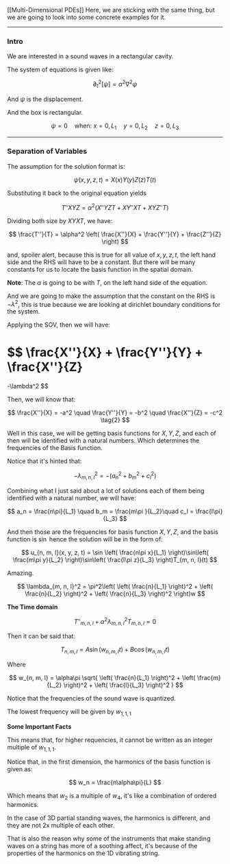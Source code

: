[[Multi-Dimensional PDEs]] 
Here, we are sticking with the same thing, but we are going to look into some concrete examples for it. 


---
### **Intro**

We are interested in a sound waves in a rectangular cavity. 

The system of equations is given like: 

$$
\partial_t^2[\psi] = 
\alpha^2\nabla^2\psi
$$

And $\psi$ is the displacement. 

And the box is rectangular. 

$$
\psi = 0 \quad \text{when: } x = 0, L_1\quad y = 0, L_2\quad z = 0, L_3 
$$


---
### **Separation of Variables**

The assumption for the solution format is: 

$$
\psi(x, y, z, t) = X(x)Y(y)Z(z)T(t) 
\tag{1}
$$

Substituting it back to the original equation yields

$$
T''XYZ = \alpha^2(X''YZT + XY''XT + XYZ''T)
$$

Dividing both size by $XYXT$, we have: 

$$
\frac{T''}{T} = \alpha^2 \left(
        \frac{X''}{X}
        + 
        \frac{Y''}{Y}
        + 
        \frac{Z''}{Z}
\right)
$$

and, spoiler alert, because this is true for all value of $x, y, z, t$, the left hand side and the RHS will have to be a constant. But there will be many constants for us to locate the basis function in the spatial domain. 

**Note**: The $\alpha$ is going to be with $T$, on the left hand side of the equation. 

And we are going to make the assumption that the constant on the RHS is $-\lambda^2$, this is true because we are looking at dirichlet boundary conditions for the system. 

Applying the SOV, then we will have: 

$$
\frac{X''}{X}
+ 
\frac{Y''}{Y}
+ 
\frac{X''}{Z}
= 
-\lambda^2
$$


Then, we will know that: 

$$
\frac{X''}{X} = -a^2
\quad 
\frac{Y''}{Y} = -b^2
\quad 
\frac{X''}{Z} = -c^2
\tag{2}
$$


Well in this case, we will be getting basis functions for $X, Y, Z$, and each of then will be identified with a natural numbers. Which determines the frequencies of the Basis function. 

Notice that it's hinted that: 

$$
-\lambda^2_{m, n, l} = -(a^2_n  + b^2_m  + c^2_l)
$$

Combining what I just said about a lot of solutions each of them being identified with a natural number, we will have: 

$$
a_n = \frac{n\pi}{L_1} \quad b_m = \frac{m\pi }{L_2}\quad c_l = \frac{l\pi}{L_3}
$$


And then those are the frequencies for basis function $X, Y, Z$, and the basis function is $\sin$ hence the solution will be in the form of: 

$$
u_{n, m, l}(x, y, z, t) = \sin \left(
    \frac{n\pi x}{L_1}
\right)\sin\left(
    \frac{m\pi y}{L_2}
\right)\sin\left(
    \frac{l\pi z}{L_3}
\right)T_{m, n, l}(t)
$$

Amazing. 

$$
\lambda_{m, n, l}^2 = \pi^2\left(
    \left(
        \frac{n}{L_1}
    \right)^2
    + 
    \left(
        \frac{n}{L_2}
    \right)^2
    + 
    \left(
        \frac{n}{L_3}
    \right)^2
\right)w
$$


**The Time domain**

$$
T''_{m, n, l} + \alpha^2\lambda_{m, n, l}^2T_{m, n, l} = 0
$$

Then it can be said that: 

$$
T_{n, m, l} = A\sin(w_{n, m, l}t) + B\cos(w_{n, m, l}t)
$$

Where

$$
w_{n, m, l} = \alpha\pi \sqrt{ 
    \left(
        \frac{n}{L_1}
    \right)^2
    +
    \left(
        \frac{m}{L_2}
    \right)^2
    + 
    \left(
        \frac{l}{L_3}
    \right)^2
}
$$

Notice that the frequencies of the sound wave is quantized. 

The lowest frequency will be given by $w_{1, 1, 1}$ 

**Some Important Facts**

This means that, for higher requencies, it cannot be written as an integer multiple of $w_{1, 1, 1}$. 

Notice that, in the first dimension, the harmonics of the basis function is given as: 

$$
w_n = \frac{n\alpha\pi}{L}
$$

Which means that $w_2$ is a multiple of $w_4$, it's like a combination of ordered harmonics. 

In the case of 3D partial standing waves, the harmonics is different, and they are not 2x multiple of each other. 

That is also the reason why some of the instruments that make standing waves on a string has more of a soothing affect, it's because of the properties of the harmonics on the 1D vibrating string.   